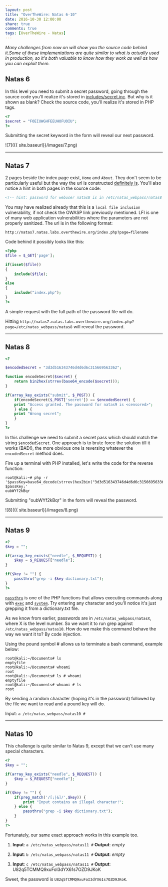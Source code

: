 ```yaml
---
layout: post
title: "OverTheWire: Natas 6-10"
date: 2016-10-30 12:00:00
share: true
comments: true
tags: [OverTheWire - Natas]
---
```


_Many challenges from now on will show you the source code behind it.Some of these implementations are quite similar to what is actually used in production, so it's both valuable to know how they work as well as how you can exploit them._


## Natas 6

In this level you need to submit a secret password, going through the source code you'll realize it's stored in [includes/secret.inc]( http://natas6.natas.labs.overthewire.org/includes/secret.inc).
But why is it shown as blank? Check the source code, you'll realize it's stored in PHP tags.

```php
<?
$secret = "FOEIUWGHFEEUHOFUOIU";
?>
```

Submitting the secret keyword in the form will reveal our next password.

![7]({{ site.baseurl}}/images/7.png)

___________________________________________

## Natas 7

2 pages beside the index page exist, `Home` and `About`. They don't seem
to be particularly useful but the way the url is constructed [definitely
is](https://www.owasp.org/index.php/Testing_for_Local_File_Inclusion). You'll
also notice a hint in both pages in the source code:

```html
<!-- hint: password for webuser natas8 is in /etc/natas_webpass/natas8 -->
```

You may have realized already that this is a `local file inclusion` vulnerability, if not check the OWASP link previously mentioned. LFI is one of many web application vulnerabilities where the parameters are not properly sanitized. The url is in the following format:
```
http://natas7.natas.labs.overthewire.org/index.php?page=filename
```

Code behind it possibly looks like this:

```php
<?php
$file = $_GET['page'];

if(isset($file))
{
    include($file);
}
else
{
    include("index.php");
}
?>
```

A simple request with the full path of the password file will do.

Hitting `http://natas7.natas.labs.overthewire.org/index.php?page=/etc/natas_webpass/natas8`
will reveal the password.

___________________________________________

## Natas 8

```php
<?

$encodedSecret = "3d3d516343746d4d6d6c315669563362";

function encodeSecret($secret) {
    return bin2hex(strrev(base64_encode($secret)));
}

if(array_key_exists("submit", $_POST)) {
    if(encodeSecret($_POST['secret']) == $encodedSecret) {
    print "Access granted. The password for natas9 is <censored>";
    } else {
    print "Wrong secret";
    }
}
?>

```

In this challenge we need to submit a secret pass which should match the string `$encodedSecret`. One approach is to brute force the solution till it works (BAD!), the more obvious one is reversing whatever the `encodedSecret` method does.

Fire up a terminal with PHP installed, let's write the code for the reverse
function:

```console
root@kali:~# php -r '$passKey=base64_decode(strrev(hex2bin("3d3d516343746d4d6d6c315669563362")));echo $passKey;'
oubWYf2kBqr
```

Submitting "oubWYf2kBqr" in the form will reveal the password.

![8]({{ site.baseurl}}/images/8.png)

___________________________________________

## Natas 9

```php
<?
$key = "";

if(array_key_exists("needle", $_REQUEST)) {
    $key = $_REQUEST["needle"];
}

if($key != "") {
    passthru("grep -i $key dictionary.txt");
}
?>
```

[`passthru`](http://php.net/manual/en/function.passthru.php) is one of the PHP functions that allows executing commands along with [`exec`](http://php.net/manual/en/function.exec.php) and [`system`](http://php.net/manual/en/function.system.php). Try entering any
character and you'll notice it's just grepping it from a dictionary.txt file.

As we know from earlier, passwords are in `/etc/natas_webpass/natasX`, where X is the level number. So we want it to run grep against `/etc/natas_webpass/natas10`. How do we make this command behave the way we want it to? By code injection.

Using the pound symbol # allows us to terminate a bash command, example below:

```console
root@kali:~/Documents# ls
emptyfile
root@kali:~/Documents# whoami
root
root@kali:~/Documents# ls # whoami
emptyfile
root@kali:~/Documents# whoami # ls
root
```

By sending a random character (hoping it's in the password) followed by the file we want to read and a pound key will do.

Input: `a /etc/natas_webpass/natas10 #`

___________________________________________

## Natas 10

This challenge is quite similar to Natas 9, except that we can't use many
special characters.

```php
<?
$key = "";

if(array_key_exists("needle", $_REQUEST)) {
    $key = $_REQUEST["needle"];
}

if($key != "") {
    if(preg_match('/[;|&]/',$key)) {
        print "Input contains an illegal character!";
    } else {
        passthru("grep -i $key dictionary.txt");
    }
}
?>
```

Fortunately, our same exact approach works in this example too.

1. **Input**: `a /etc/natas_webpass/natas11 #`
**Output**: _empty_

2. **Input**: `b /etc/natas_webpass/natas11 #`
**Output**: _empty_

3. **Input**: `c /etc/natas_webpass/natas11 #`
**Output**: U82q5TCMMQ9xuFoI3dYX61s7OZD9JKoK

Sweet, the password is `U82q5TCMMQ9xuFoI3dYX61s7OZD9JKoK`.